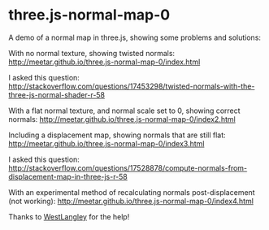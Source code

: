 three.js-normal-map-0
=====================

A demo of a normal map in three.js, showing some problems and solutions:

With no normal texture, showing twisted normals:
http://meetar.github.io/three.js-normal-map-0/index.html

I asked this question:
http://stackoverflow.com/questions/17453298/twisted-normals-with-the-three-js-normal-shader-r-58

With a flat normal texture, and normal scale set to 0, showing correct normals:
http://meetar.github.io/three.js-normal-map-0/index2.html

Including a displacement map, showing normals that are still flat:
http://meetar.github.io/three.js-normal-map-0/index3.html

I asked this question: http://stackoverflow.com/questions/17528878/compute-normals-from-displacement-map-in-three-js-r-58

With an experimental method of recalculating normals post-displacement (not working):
http://meetar.github.io/three.js-normal-map-0/index4.html

Thanks to [WestLangley](http://stackoverflow.com/users/1461008/westlangley) for the help!